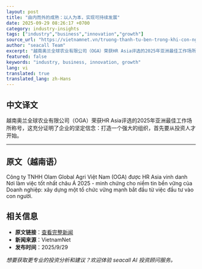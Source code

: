 ```yaml
---
layout: post
title: "由内而外的成熟：以人为本，实现可持续发展"
date: 2025-09-29 08:26:17 +0700
category: industry-insights
tags: ["industry","business","innovation","growth"]
source_url: "https://vietnamnet.vn/truong-thanh-tu-ben-trong-khi-con-nguoi-la-nen-tang-phat-trien-ben-vung-2447280.html"
author: "seacall Team"
excerpt: "越南奥兰全球农业有限公司（OGA）荣获HR Asia评选的2025年亚洲最佳工作场所称号，这充分证明了企业的坚定信念：打造一个强大的组织，首先要从投资人才开始。..."
featured: false
keywords: "industry, business, innovation, growth"
lang: vi
translated: true
translated_lang: zh-Hans
---
```


## 中文译文

越南奥兰全球农业有限公司（OGA）荣获HR Asia评选的2025年亚洲最佳工作场所称号，这充分证明了企业的坚定信念：打造一个强大的组织，首先要从投资人才开始。

---

## 原文（越南语）

Công ty TNHH Olam Global Agri Việt Nam (OGA) được HR Asia vinh danh Nơi làm việc tốt nhất châu Á 2025 - minh chứng cho niềm tin bền vững của Doanh nghiệp: xây dựng một tổ chức vững mạnh bắt đầu từ việc đầu tư vào con người.

## 相关信息

- **原文链接**：[查看完整新闻](https://vietnamnet.vn/truong-thanh-tu-ben-trong-khi-con-nguoi-la-nen-tang-phat-trien-ben-vung-2447280.html)
- **新闻来源**：VietnamNet
- **发布时间**：2025/9/29

*想要获取更专业的投资分析和建议？欢迎体验 seacall AI 投资顾问服务。*